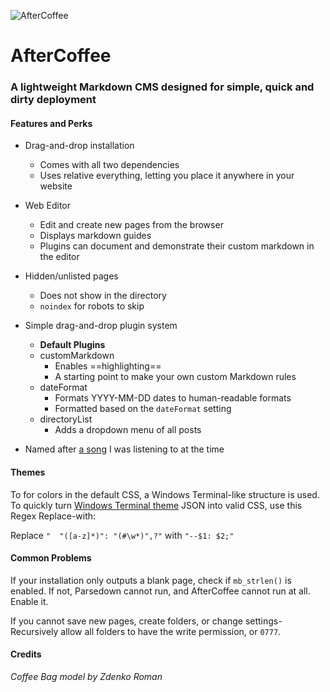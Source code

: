 ![AfterCoffee](https://wolfgang.space/assets/github/aftercoffee.png)

# AfterCoffee
### A lightweight Markdown CMS designed for simple, quick and dirty deployment
#### Features and Perks

- Drag-and-drop installation
  - Comes with all two dependencies
  - Uses relative everything, letting you place it anywhere in your website
- Web Editor
  - Edit and create new pages from the browser
  - Displays markdown guides
  - Plugins can document and demonstrate their custom markdown in the editor
- Hidden/unlisted pages
  - Does not show in the directory
  - `noindex` for robots to skip
- Simple drag-and-drop plugin system
  - **Default Plugins**
  - customMarkdown
    - Enables ==highlighting==
    - A starting point to make your own custom Markdown rules
  - dateFormat
    - Formats YYYY-MM-DD dates to human-readable formats
    - Formatted based on the `dateFormat` setting
  - directoryList
    - Adds a dropdown menu of all posts

- Named after [a song](https://open.spotify.com/track/7EaL8Zt8UAabmP6sQydgx9 "a song") I was listening to at the time

#### Themes
To for colors in the default CSS, a Windows Terminal-like structure is used.
To quickly turn [Windows Terminal theme](https://windowsterminalthemes.dev) JSON into valid CSS, use this Regex Replace-with:

Replace `"  "([a-z]*)": "(#\w*)",?"` with `"--$1: $2;"`

#### Common Problems
If your installation only outputs a blank page, check if `mb_strlen()` is enabled.
If not, Parsedown cannot run, and AfterCoffee cannot run at all. Enable it.

If you cannot save new pages, create folders, or change settings- Recursively allow all folders to have the write permission, or `0777`.

#### Credits
*Coffee Bag model by Zdenko Roman*
